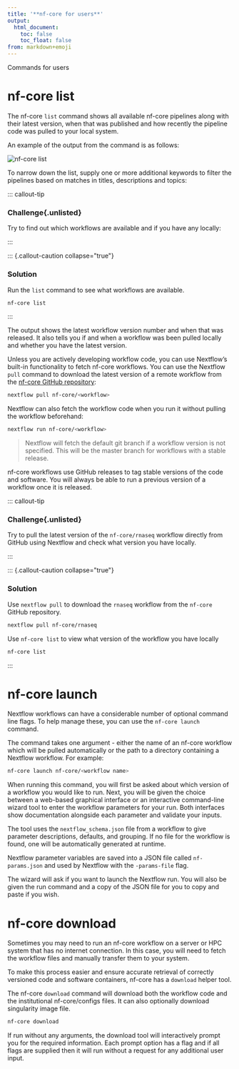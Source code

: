 ```yaml
---
title: '**nf-core for users**'
output:
  html_document:
    toc: false
    toc_float: false
from: markdown+emoji
---
```


Commands for users

# nf-core list

The nf-core `list` command shows all available nf-core pipelines along with their latest version, when that was published and how recently the pipeline code was pulled to your local system.

An example of the output from the command is as follows:

<!-- RICH-CODEX head: 19 -->

![`nf-core list`](../figs/1.4_nf-core-list.svg)

To narrow down the list, supply one or more additional keywords to filter the pipelines based on matches in titles, descriptions and topics:

::: callout-tip

### **Challenge**{.unlisted}

Try to find out which workflows are available and if you have any locally:

:::

::: {.callout-caution collapse="true"}

### Solution

Run the `list` command to see what workflows are available.

```bash
nf-core list
```

:::

The output shows the latest workflow version number and when that was released. It also tells you if and when a workflow was been pulled locally and whether you have the latest version.

Unless you are actively developing workflow code, you can use Nextflow’s built-in functionality to fetch nf-core workflows. You can use the Nextflow `pull` command to download the latest version of a remote workflow from the [nf-core GitHub repository](https://github.com/nf-core/):

```bash
nextflow pull nf-core/<workflow>
```

Nextflow can also fetch the workflow code when you run it without pulling the workflow beforehand:

```bash
nextflow run nf-core/<workflow>
```

> Nextflow will fetch the default git branch if a workflow version is not specified. This will be the master branch for workflows with a stable release.

nf-core workflows use GitHub releases to tag stable versions of the code and software. You will always be able to run a previous version of a workflow once it is released.

::: callout-tip

### **Challenge**{.unlisted}

Try to pull the latest version of the `nf-core/rnaseq` workflow directly from GitHub using Nextflow and check what version you have locally.

:::

::: {.callout-caution collapse="true"}

### Solution

Use `nextflow pull` to download the `rnaseq` workflow from the `nf-core` GitHub repository.

```bash
nextflow pull nf-core/rnaseq
```

Use `nf-core list` to view what version of the workflow you have locally

```bash
nf-core list
```

:::

# nf-core launch

Nextflow workflows can have a considerable number of optional command line flags. To help manage these, you can use the `nf-core launch` command.

The command takes one argument - either the name of an nf-core workflow which will be pulled automatically or the path to a directory containing a Nextflow workflow. For example:

```bash
nf-core launch nf-core/<workflow name>
```

When running this command, you will first be asked about which version of a workflow you would like to run. Next, you will be given the choice between a web-based graphical interface or an interactive command-line wizard tool to enter the workflow parameters for your run. Both interfaces show documentation alongside each parameter and validate your inputs.

The tool uses the `nextflow_schema.json` file from a workflow to give parameter descriptions, defaults, and grouping. If no file for the workflow is found, one will be automatically generated at runtime.

Nextflow parameter variables are saved into a JSON file called `nf-params.json` and used by Nextflow with the `-params-file` flag.

The wizard will ask if you want to launch the Nextflow run. You will also be given the run command and a copy of the JSON file for you to copy and paste if you wish.

# nf-core download

Sometimes you may need to run an nf-core workflow on a server or HPC system that has no internet connection. In this case, you will need to fetch the workflow files and manually transfer them to your system.

To make this process easier and ensure accurate retrieval of correctly versioned code and software containers, nf-core has a `download` helper tool.

The nf-core `download` command will download both the workflow code and the institutional nf-core/configs files. It can also optionally download singularity image file.

```bash
nf-core download
```

If run without any arguments, the download tool will interactively prompt you for the required information. Each prompt option has a flag and if all flags are supplied then it will run without a request for any additional user input.
